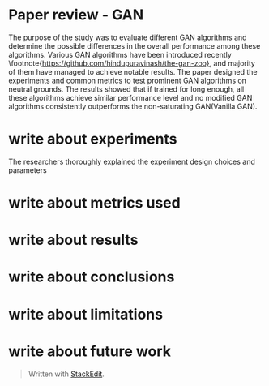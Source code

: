 
# Paper review - GAN

The purpose of the study was to evaluate different GAN algorithms and determine the possible differences in the overall performance among these algorithms. Various GAN algorithms have been introduced recently \footnote{https://github.com/hindupuravinash/the-gan-zoo}, and majority of them have managed to achieve notable results. The paper designed the experiments and common metrics to test prominent GAN algorithms on neutral grounds. The results showed that if trained for long enough, all these algorithms achieve similar performance level and no modified GAN algorithms consistently outperforms the non-saturating GAN(Vanilla GAN).

# write about experiments
The researchers thoroughly explained the experiment design choices and parameters
# write about metrics used
# write about results
# write about conclusions
# write about limitations
# write about future work





> Written with [StackEdit](https://stackedit.io/).
<!--stackedit_data:
eyJoaXN0b3J5IjpbMTQzNTIxNTgzOCwxNzY4OTgyMjQyLDIwMD
kyMTE2ODIsMTQyOTg2NjI2NCwxMTI0NTU3NDMsLTE2MDEzMDA3
MzcsLTY2NzA4NzUxLC00NjI4MDEwMzYsODI1OTI4MDIwLDY4Nz
gwODM5XX0=
-->